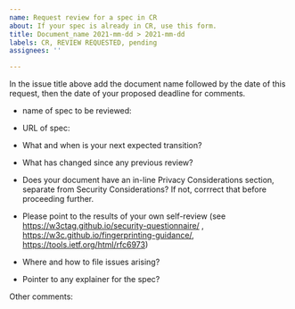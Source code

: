 ```yaml
---
name: Request review for a spec in CR
about: If your spec is already in CR, use this form.
title: Document_name 2021-mm-dd > 2021-mm-dd
labels: CR, REVIEW REQUESTED, pending
assignees: ''

---
```


In the issue title above add the document name followed by the date of this request, then the date of your proposed deadline for comments.

- name of spec to be reviewed:
- URL of spec:

- What and when is your next expected transition?
- What has changed since any previous review?
- Does your document have an in-line Privacy Considerations section, separate from Security Considerations?  If not, corrrect that before proceeding further.
- Please point to the results of your own self-review (see https://w3ctag.github.io/security-questionnaire/ , https://w3c.github.io/fingerprinting-guidance/, https://tools.ietf.org/html/rfc6973)
- Where and how to file issues arising?
- Pointer to any explainer for the spec?

Other comments:
